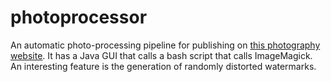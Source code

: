 # photoprocessor
An automatic photo-processing pipeline for publishing on [this photography website](https://www.tunievaphotography.com/).
It has a Java GUI that calls a bash script that calls ImageMagick.
An interesting feature is the generation of randomly distorted watermarks.
